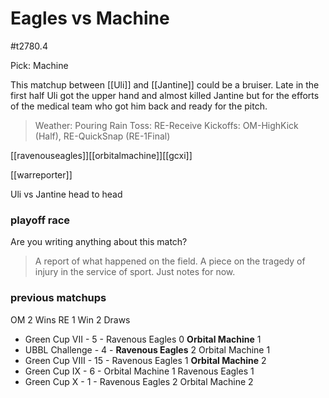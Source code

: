 # Eagles vs Machine

#t2780.4

Pick: Machine

This matchup between [[Uli]] and [[Jantine]] could be a bruiser. Late in the first half Uli got the upper hand and almost killed Jantine but for the efforts of the medical team who got him back and ready for the pitch.

> Weather: Pouring Rain
> Toss: RE-Receive
> Kickoffs: OM-HighKick (Half), RE-QuickSnap (RE-1Final)

[[ravenouseagles]][[orbitalmachine]][[gcxi]]

[[warreporter]] 

Uli vs Jantine head to head

### playoff race



Are you writing anything about this match?

> A report of what happened on the field.
> A piece on the tragedy of injury in the service of sport.
> Just notes for now.

### previous matchups

OM 2 Wins
RE 1 Win
2 Draws

* Green Cup VII - 5 - Ravenous Eagles 0 **Orbital Machine** 1
* UBBL Challenge - 4 - **Ravenous Eagles** 2 Orbital Machine 1
* Green Cup VIII - 15 - Ravenous Eagles 1 **Orbital Machine** 2
* Green Cup IX - 6 - Orbital Machine 1 Ravenous Eagles 1
* Green Cup X - 1 - Ravenous Eagles 2 Orbital Machine 2
